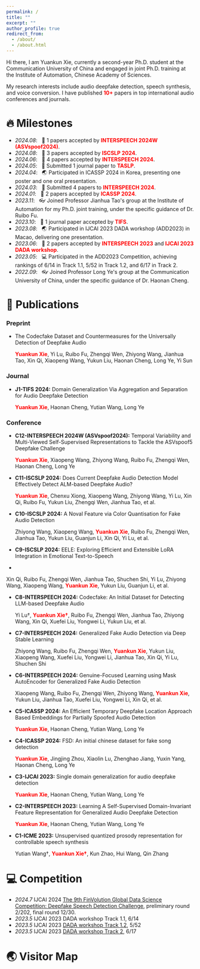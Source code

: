 ```yaml
---
permalink: /
title: ""
excerpt: ""
author_profile: true
redirect_from: 
  - /about/
  - /about.html
---
```




<span class='anchor' id='about-me'></span>

Hi there, I am Yuankun Xie, currently a second-year Ph.D. student at the Communication University of China and engaged in joint Ph.D. training at the Institute of Automation, Chinese Academy of Sciences.

My research interests include audio deepfake detection, speech synthesis, and voice conversion. I have published <span style="color: red; font-weight: bold;">10+</span> papers in top international audio conferences and journals.


# 🔥 Milestones
- *2024.08*: &nbsp; 🎉 1 papers accepted by <span style="color: red; font-weight: bold;">INTERSPEECH 2024W (ASVspoof2024)</span>.
- *2024.08*: &nbsp; 🎉 3 papers accepted by <span style="color: red; font-weight: bold;">ISCSLP 2024</span>.
- *2024.06*: &nbsp; 🎉 4 papers accepted by <span style="color: red; font-weight: bold;">INTERSPEECH 2024</span>.
- *2024.05*: &nbsp; 📣 Submitted 1 journal paper to <span style="color: red; font-weight: bold;">TASLP</span>.
- *2024.04*: &nbsp; 🌏 Participated in ICASSP 2024 in Korea, presenting one poster and one oral presentation.
- *2024.03*: &nbsp; 📣 Submitted 4 papers to <span style="color: red; font-weight: bold;">INTERSPEECH 2024</span>.
- *2024.01*: &nbsp; 🎉 2 papers accepted by <span style="color: red; font-weight: bold;">ICASSP 2024</span>.
- *2023.11*: &nbsp; 👓 Joined Professor Jianhua Tao's group at the Institute of Automation for my Ph.D. joint training, under the specific guidance of Dr. Ruibo Fu.
- *2023.10*: &nbsp; 🎉 1 journal paper accepted by <span style="color: red; font-weight: bold;">TIFS</span>.
- *2023.08*: &nbsp; 🌏 Participated in IJCAI 2023 DADA workshop (ADD2023) in Macao, delivering one presentation.
- *2023.06*: &nbsp; 🎉 2 papers accepted by <span style="color: red; font-weight: bold;">INTERSPEECH 2023</span> and <span style="color: red; font-weight: bold;">IJCAI 2023 DADA workshop</span>.
- *2023.05*: &nbsp; 💻 Participated in the ADD2023 Competition, achieving rankings of 6/14 in Track 1.1, 5/52 in Track 1.2, and 6/17 in Track 2.
- *2022.09*: &nbsp; 👓 Joined Professor Long Ye's group at the Communication University of China, under the specific guidance of Dr. Haonan Cheng.

# 📝 Publications 
### Preprint
- The Codecfake Dataset and Countermeasures for the Universally Detection of Deepfake Audio

  <span style="color: red; font-weight: bold;">Yuankun Xie</span>, Yi Lu, Ruibo Fu, Zhengqi Wen, Zhiyong Wang, Jianhua Tao, Xin Qi, Xiaopeng Wang, Yukun Liu, Haonan Cheng, Long Ye, Yi Sun



### Journal

- **J1-TIFS 2024:** Domain Generalization Via Aggregation and Separation for Audio Deepfake Detection

  <span style="color: red; font-weight: bold;">Yuankun Xie</span>, Haonan Cheng, Yutian Wang, Long Ye

### Conference

- **C12-INTERSPEECH 2024W (ASVspoof2024):** Temporal Variability and Multi-Viewed Self-Supervised Representations to Tackle the ASVspoof5 Deepfake Challenge
  
  <span style="color: red; font-weight: bold;">Yuankun Xie</span>, Xiaopeng Wang, Zhiyong Wang, Ruibo Fu, Zhengqi Wen, Haonan Cheng, Long Ye

- **C11-ISCSLP 2024:** Does Current Deepfake Audio Detection Model Effectively Detect ALM-based Deepfake Audio?
  
  <span style="color: red; font-weight: bold;">Yuankun Xie</span>, Chenxu Xiong, Xiaopeng Wang, Zhiyong Wang, Yi Lu, Xin Qi, Ruibo Fu, Yukun Liu, Zhengqi Wen, Jianhua Tao, et al.

- **C10-ISCSLP 2024:** A Noval Feature via Color Quantisation for Fake Audio Detection
  
  Zhiyong Wang, Xiaopeng Wang, <span style="color: red; font-weight: bold;">Yuankun Xie</span>, Ruibo Fu, Zhengqi Wen, Jianhua Tao, Yukun Liu, Guanjun Li, Xin Qi, Yi Lu, et al.

- **C9-ISCSLP 2024:** EELE: Exploring Efficient and Extensible LoRA Integration in Emotional Text-to-Speech
- 
 Xin Qi, Ruibo Fu, Zhengqi Wen, Jianhua Tao, Shuchen Shi, Yi Lu, Zhiyong Wang, Xiaopeng Wang, <span style="color: red; font-weight: bold;">Yuankun Xie</span>, Yukun Liu, Guanjun Li, et al.

- **C8-INTERSPEECH 2024:** Codecfake: An Initial Dataset for Detecting LLM-based Deepfake Audio
  
  Yi Lu†, <span style="color: red; font-weight: bold;">Yuankun Xie†</span>, Ruibo Fu, Zhengqi Wen, Jianhua Tao, Zhiyong Wang, Xin Qi,
  Xuefei Liu, Yongwei Li, Yukun Liu, et al.


- **C7-INTERSPEECH 2024:** Generalized Fake Audio Detection via Deep Stable Learning

  Zhiyong Wang, Ruibo Fu, Zhengqi Wen, <span style="color: red; font-weight: bold;">Yuankun Xie</span>, Yukun Liu, Xiaopeng Wang, Xuefei Liu, Yongwei Li, Jianhua Tao, Xin Qi, Yi Lu, Shuchen Shi


- **C6-INTERSPEECH 2024:** Genuine-Focused Learning using Mask AutoEncoder for Generalized Fake Audio Detection

  Xiaopeng Wang, Ruibo Fu, Zhengqi Wen, Zhiyong Wang, <span style="color: red; font-weight: bold;">Yuankun Xie</span>, Yukun Liu, Jianhua Tao, Xuefei Liu, Yongwei Li, Xin Qi, et al.



- **C5-ICASSP 2024:** An Efficient Temporary Deepfake Location Approach Based Embeddings for Partially Spoofed Audio Detection
  
  <span style="color: red; font-weight: bold;">Yuankun Xie</span>, Haonan Cheng, Yutian Wang, Long Ye


- **C4-ICASSP 2024:** FSD: An initial chinese dataset for fake song detection
  
  <span style="color: red; font-weight: bold;">Yuankun Xie</span>, Jingjing Zhou, Xiaolin Lu, Zhenghao Jiang, Yuxin Yang, Haonan Cheng, Long Ye


- **C3-IJCAI 2023:** Single domain generalization for audio deepfake detection
  
  <span style="color: red; font-weight: bold;">Yuankun Xie</span>, Haonan Cheng, Yutian Wang, Long Ye


- **C2-INTERSPEECH 2023:** Learning A Self-Supervised Domain-Invariant Feature Representation for Generalized Audio Deepfake Detection
  
   <span style="color: red; font-weight: bold;">Yuankun Xie</span>, Haonan Cheng, Yutian Wang, Long Ye

- **C1-ICME 2023:** Unsupervised quantized prosody representation for controllable speech synthesis
  
  Yutian Wang†,  <span style="color: red; font-weight: bold;">Yuankun Xie†</span>, Kun Zhao, Hui Wang, Qin Zhang



# 💻 Competition
- *2024.7* IJCAI 2024 [The 9th FinVolution Global Data Science Competition: Deepfake Speech Detection Challenge](https://ai.ppdai.com/mirror/goToMirrorDetailSix?mirrorId=34&tabindex=2), preliminary round 2/202, final round 12/30.
- *2023.5* IJCAI 2023 DADA workshop Track 1.1, 6/14 
- *2023.5* IJCAI 2023 [DADA workshop Track 1.2](https://codalab.lisn.upsaclay.fr/competitions/11359#results), 5/52
- *2023.5* IJCAI 2023 [DADA workshop Track 2](https://codalab.lisn.upsaclay.fr/competitions/11361#results), 6/17 


# 🌏 Visitor Map
<script type="text/javascript" src="//rf.revolvermaps.com/0/0/6.js?i=5mknqm5t6zr&amp;m=7&amp;c=e63100&amp;cr1=ffffff&amp;f=arial&amp;l=0&amp;bv=90&amp;lx=-420&amp;ly=420&amp;hi=20&amp;he=7&amp;hc=a8ddff&amp;rs=80" async="async"></script>

